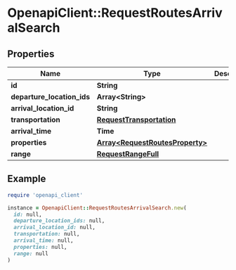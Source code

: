 # OpenapiClient::RequestRoutesArrivalSearch

## Properties

| Name | Type | Description | Notes |
| ---- | ---- | ----------- | ----- |
| **id** | **String** |  |  |
| **departure_location_ids** | **Array&lt;String&gt;** |  |  |
| **arrival_location_id** | **String** |  |  |
| **transportation** | [**RequestTransportation**](RequestTransportation.md) |  |  |
| **arrival_time** | **Time** |  |  |
| **properties** | [**Array&lt;RequestRoutesProperty&gt;**](RequestRoutesProperty.md) |  |  |
| **range** | [**RequestRangeFull**](RequestRangeFull.md) |  | [optional] |

## Example

```ruby
require 'openapi_client'

instance = OpenapiClient::RequestRoutesArrivalSearch.new(
  id: null,
  departure_location_ids: null,
  arrival_location_id: null,
  transportation: null,
  arrival_time: null,
  properties: null,
  range: null
)
```

